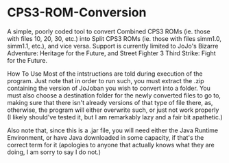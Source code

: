 # CPS3-ROM-Conversion
A simple, poorly coded tool to convert Combined CPS3 ROMs (ie. those with files 10, 20, 30, etc.) into Split CPS3 ROMs (ie. those with files simm1.0, simm1.1, etc.), and vice versa. Support is currently limited to JoJo's Bizarre Adventure: Heritage for the Future, and Street Fighter 3 Third Strike: Fight for the Future.

How To Use
Most of the intstructions are told during execution of the program. Just note that in order to run such, you must extract the .zip containing the version of JoJoban you wish to convert into a folder. You must also choose a destination folder for the newly converted files to go to, making sure that there isn't already versions of that type of file there, as, otherwise, the program will either overwrite such, or just not work properly (I likely should've tested it, but I am remarkably lazy and a fair bit apathetic.)

Also note that, since this is a .jar file, you will need either the Java Runtime Environment, or have Java downloaded in some capacity, if that's the correct term for it (apologies to anyone that actually knows what they are doing, I am sorry to say I do not.)
